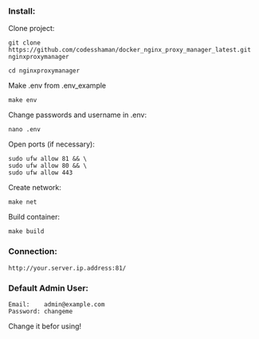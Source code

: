 ### Install:

Clone project:

```
git clone https://github.com/codesshaman/docker_nginx_proxy_manager_latest.git nginxproxymanager
```

``cd nginxproxymanager``


Make .env from .env_example

``make env``

Change passwords and username in .env:

``nano .env``

Open ports (if necessary):

```
sudo ufw allow 81 && \
sudo ufw allow 80 && \
sudo ufw allow 443
```

Create network:

``make net``

Build container:

``make build``

### Connection:

``http://your.server.ip.address:81/``

### Default Admin User:

```
Email:    admin@example.com
Password: changeme
```

Change it befor using!
